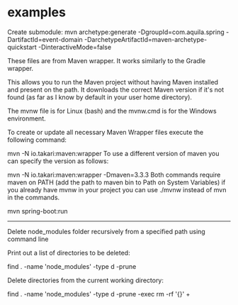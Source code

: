 # examples
Create submodule:
mvn archetype:generate -DgroupId=com.aquila.spring -DartifactId=event-domain -DarchetypeArtifactId=maven-archetype-quickstart -DinteractiveMode=false

These files are from Maven wrapper. It works similarly to the Gradle wrapper.

This allows you to run the Maven project without having Maven installed and present on the path. It downloads the correct Maven version if it's not found (as far as I know by default in your user home directory).

The mvnw file is for Linux (bash) and the mvnw.cmd is for the Windows environment.

To create or update all necessary Maven Wrapper files execute the following command:

mvn -N io.takari:maven:wrapper
To use a different version of maven you can specify the version as follows:

mvn -N io.takari:maven:wrapper -Dmaven=3.3.3
Both commands require maven on PATH (add the path to maven bin to Path on System Variables) if you already have mvnw in your project you can use ./mvnw instead of mvn in the commands.

mvn spring-boot:run

-------------------------------------------------------------------------
Delete node_modules folder recursively from a specified path using command line

Print out a list of directories to be deleted:

find . -name 'node_modules' -type d -prune

Delete directories from the current working directory:

find . -name 'node_modules' -type d -prune -exec rm -rf '{}' +